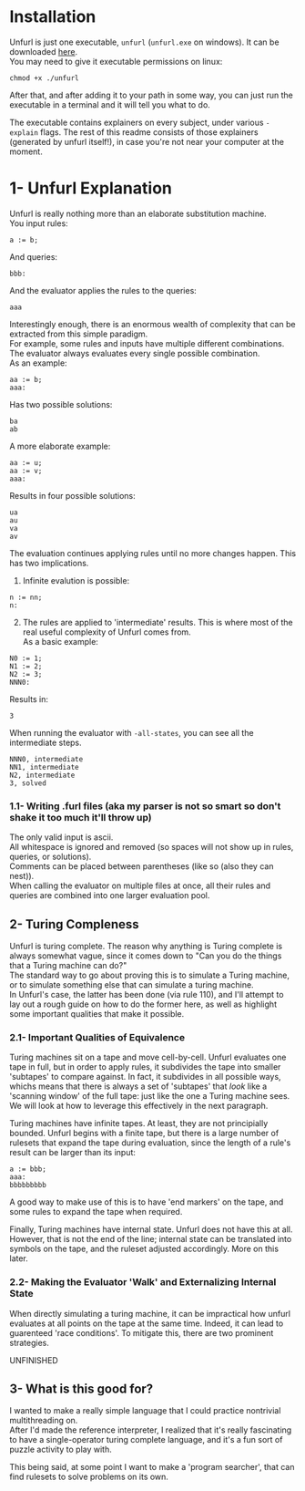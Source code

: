 # Installation
Unfurl is just one executable, `unfurl` (`unfurl.exe` on windows).
It can be downloaded [here](https://github.com/Stvff/Unfurl/releases).\
You may need to give it executable permissions on linux:
```
chmod +x ./unfurl
```
After that, and after adding it to your path in some way,
you can just run the executable in a terminal and it will tell you what to do.

The executable contains explainers on every subject, under various `-explain` flags.
The rest of this readme consists of those explainers (generated by unfurl itself!),
in case you're not near your computer at the moment.

# 1- Unfurl Explanation
Unfurl is really nothing more than an elaborate substitution machine.\
You input rules:
```
a := b;
```
And queries:
```
bbb:
```
And the evaluator applies the rules to the queries:
```
aaa
```

Interestingly enough, there is an enormous wealth of complexity that can be extracted
from this simple paradigm.\
For example, some rules and inputs have multiple different combinations. The evaluator
always evaluates every single possible combination.\
As an example:
```
aa := b;
aaa:
```
Has two possible solutions:
```
ba
ab
```
A more elaborate example:
```
aa := u;
aa := v;
aaa:
```
Results in four possible solutions:
```
ua
au
va
av
```

The evaluation continues applying rules until no more changes happen. This has two
implications.
1) Infinite evalution is possible:
```
n := nn;
n:
```
2) The rules are applied to 'intermediate' results. This is where most of the real
   useful complexity of Unfurl comes from.\
As a basic example:
```
N0 := 1;
N1 := 2;
N2 := 3;
NNN0:
```
Results in:
```
3
```
When running the evaluator with `-all-states`, you can see all the intermediate steps.
```
NNN0, intermediate
NN1, intermediate
N2, intermediate
3, solved
```

### 1.1- Writing .furl files (aka my parser is not so smart so don't shake it too much it'll throw up)
The only valid input is ascii.\
All whitespace is ignored and removed (so spaces will not show up in rules,
queries, or solutions).\
Comments can be placed between parentheses (like so (also they can nest)).\
When calling the evaluator on multiple files at once, all their rules and queries are
combined into one larger evaluation pool.

## 2- Turing Compleness
Unfurl is turing complete. The reason why anything is Turing complete is always somewhat
vague, since it comes down to "Can you do the things that a Turing machine can do?"\
The standard way to go about proving this is to simulate a Turing machine, or to simulate
something else that can simulate a turing machine.\
In Unfurl's case, the latter has been done (via rule 110), and I'll attempt to lay out
a rough guide on how to do the former here, as well as highlight some important
qualities that make it possible.

### 2.1- Important Qualities of Equivalence
Turing machines sit on a tape and move cell-by-cell. Unfurl evaluates one tape in full, but
in order to apply rules, it subdivides the tape into smaller 'subtapes' to compare against.
In fact, it subdivides in all possible ways, whichs means that there is always a set of
'subtapes' that _look_ like a 'scanning window' of the full tape: just like the one a Turing
machine sees. We will look at how to leverage this effectively in the next paragraph.

Turing machines have infinite tapes. At least, they are not principially bounded.
Unfurl begins with a finite tape, but there is a large number of rulesets that expand the
tape during evaluation, since the length of a rule's result can be larger than its input:
```
a := bbb;
aaa:
bbbbbbbbb
```
A good way to make use of this is to have 'end markers' on the tape, and some rules to
expand the tape when required.

Finally, Turing machines have internal state. Unfurl does not have this at all.
However, that is not the end of the line; internal state can be translated into
symbols on the tape, and the ruleset adjusted accordingly. More on this later.

### 2.2- Making the Evaluator 'Walk' and Externalizing Internal State
When directly simulating a turing machine, it can be impractical how unfurl evaluates
at all points on the tape at the same time. Indeed, it can lead to
guarenteed 'race conditions'. To mitigate this, there are two prominent strategies.

UNFINISHED

## 3- What is this good for?
I wanted to make a really simple language that I could practice
nontrivial multithreading on.\
After I'd made the reference interpreter, I realized that it's really fascinating to
have a single-operator turing complete language, and it's a fun sort of puzzle
activity to play with.

This being said, at some point I want to make a 'program searcher', that can find
rulesets to solve problems on its own.

